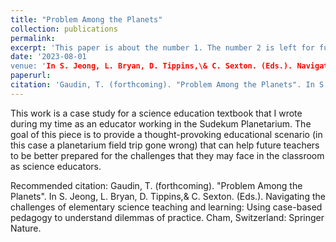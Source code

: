 ```yaml
---
title: "Problem Among the Planets"
collection: publications
permalink: 
excerpt: 'This paper is about the number 1. The number 2 is left for future work.'
date: '2023-08-01
venue: 'In S. Jeong, L. Bryan, D. Tippins,\& C. Sexton. (Eds.). Navigating the challenges of elementary science teaching and learning: Using case-based pedagogy to understand dilemmas of practice.'
paperurl: 
citation: 'Gaudin, T. (forthcoming). "Problem Among the Planets". In S. Jeong, L. Bryan, D. Tippins,& C. Sexton. (Eds.). Navigating the challenges of elementary science teaching and learning: Using case-based pedagogy to understand dilemmas of practice. Cham, Switzerland: Springer Nature.'
---
```

This work is a case study for a science education textbook that I wrote during my time as an educator working in the Sudekum Planetarium. The goal of this piece is to provide a thought-provoking educational scenario (in this case a planetarium field trip gone wrong) that can help future teachers to be better prepared for the challenges that they may face in the classroom as science educators. 

Recommended citation: Gaudin, T. (forthcoming). "Problem Among the Planets". In S. Jeong, L. Bryan, D. Tippins,& C. Sexton. (Eds.). Navigating the challenges of elementary science teaching and learning: Using case-based pedagogy to understand dilemmas of practice. Cham, Switzerland: Springer Nature.
